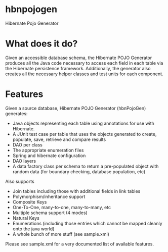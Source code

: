 hbnpojogen
==========

Hibernate Pojo Generator

What does it do?
================

Given an accessible database schema, the Hibernate POJO Generator produces all the Java code necessary to access each field in each table via the Hibernate persistence framework. Additionally, the generator also creates all the necessary helper classes and test units for each component.

Features
========

Given a source database, Hibernate POJO Generator (hbnPojoGen) generates:

- Java objects representing each table using annotations for use with Hibernate.
- A JUnit test case per table that uses the objects generated to create, populate, save, retrieve and compare results
- DAO per class
- The appropriate enumeration files
- Spring and hibernate configuration
- DAO layers
- A data factory class per schema to return a pre-populated object with random data (for boundary checking, database population, etc)

Also supports
- Join tables including those with additional fields in link tables
- Polymorphism/inheritance support
- Composite Keys
- One-To-One, many-to-one, many-to-many, etc
- Multiple schema support (4 modes)
- Natural Keys
- Enumerations (including those entries which cannot be mapped cleanly onto the java world)
- A whole bunch of more stuff (see sample.xml)

Please see sample.xml for a very documented list of available features.
